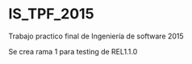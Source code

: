 ﻿# IS_TPF_2015
Trabajo practico final de Ingeniería de software 2015

Se crea rama 1 para testing de REL1.1.0
